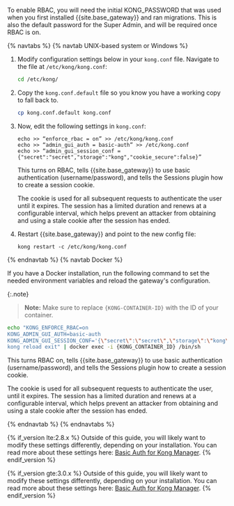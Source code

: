 <!-- The turn on RBAC content is used in both the event-hooks examples page and the getting started guide's manage-teams page. -->

To enable RBAC, you will need the initial KONG_PASSWORD that was used when you first installed {{site.base_gateway}} and ran migrations. This is also the default password for the Super Admin, and will be required once RBAC is on.

{% navtabs %}
{% navtab UNIX-based system or Windows %}
1. Modify configuration settings below in your `kong.conf` file. Navigate to the file at `/etc/kong/kong.conf`:
    ```sh
    cd /etc/kong/
    ```
2. Copy the `kong.conf.default` file so you know you have a working copy to fall back to.
    ```sh
    cp kong.conf.default kong.conf
    ```
3. Now, edit the following settings in `kong.conf`:

    ```
    echo >> “enforce_rbac = on” >> /etc/kong/kong.conf
    echo >> “admin_gui_auth = basic-auth” >> /etc/kong.conf
    echo >> “admin_gui_session_conf = {"secret":"secret","storage":"kong","cookie_secure":false}”
    ```

    This turns on RBAC, tells {{site.base_gateway}} to use basic authentication (username/password), and tells the Sessions plugin how to create a session cookie.

    The cookie is used for all subsequent requests to authenticate the user until it expires. The session has a limited duration and renews at a configurable interval, which helps prevent an attacker from obtaining and using a stale cookie after the session has ended.

4. Restart {{site.base_gateway}} and point to the new config file:
    ```
    kong restart -c /etc/kong/kong.conf
    ```
{% endnavtab %}
{% navtab Docker %}

If you have a Docker installation, run the following command to set the needed environment variables and reload the gateway's configuration.

{:.note}
> **Note:** Make sure to replace `{KONG-CONTAINER-ID}` with the ID of your container.

```bash
echo "KONG_ENFORCE_RBAC=on
KONG_ADMIN_GUI_AUTH=basic-auth
KONG_ADMIN_GUI_SESSION_CONF='{\"secret\":\"secret\",\"storage\":\"kong\",\"cookie_secure\":false}'
kong reload exit" | docker exec -i {KONG_CONTAINER_ID} /bin/sh
```

This turns RBAC on, tells {{site.base_gateway}} to use basic authentication (username/password), and tells the Sessions plugin how to create a session cookie.

The cookie is used for all subsequent requests to authenticate the user, until it expires. The session has a limited duration and renews at a configurable interval, which helps prevent an attacker from obtaining and using a stale cookie after the session has ended.

{% endnavtab %}
{% endnavtabs %}

{% if_version lte:2.8.x %}
Outside of this guide, you will likely want to modify these settings differently, depending on your installation. You can read more about these settings here: [Basic Auth for Kong Manager](/gateway/latest/kong-manager/auth/basic/).
{% endif_version %}

{% if_version gte:3.0.x %}
Outside of this guide, you will likely want to modify these settings differently, depending on your installation. You can read more about these settings here: [Basic Auth for Kong Manager](/gateway/{{page.kong_version}}/kong-manager/auth/basic/).
{% endif_version %}

